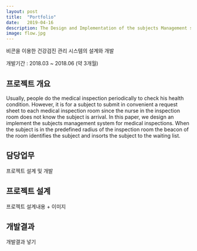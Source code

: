 ```yaml
---
layout: post
title:  "Portfolio"
date:   2019-04-16
description: The Design and Implementation of the subjects Management system for Medical Inspections
image: flow.jpg
---
```


<p class="intro">비콘을 이용한 건강검진 관리 시스템의 설계와 개발</p>
개발기간 : 2018.03 ~ 2018.06 (약 3개월) 

## 프로젝트 개요

Usually, people do the medical inspection periodically to check his health condition. However, it is for a subject to submit in convenient a request sheet to each medical inspection room since the nurse in the inspection room does not know the subject is arrival. In this paper, we design an implement the subjects management system for medical inspections. When the subject is in the predefined radius of the inspection room the beacon of the room identifies the subject and insorts the subject to the waiting list.

## 담당업무
<p> 프로젝트 설계 및 개발 </p>

## 프로젝트 설계

<p> 프로젝트 설계내용 + 이미지 </p>

## 개발결과 
<p> 개발결과 넣기 </p>

